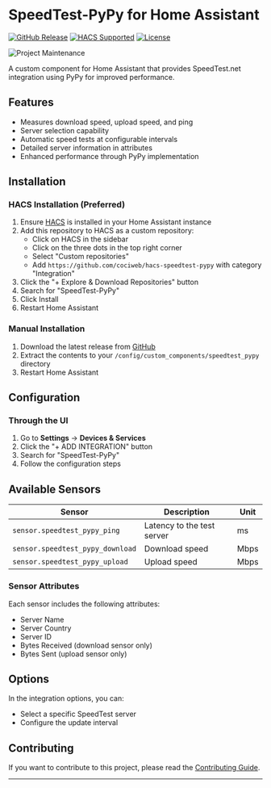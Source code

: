 # SpeedTest-PyPy for Home Assistant

[![GitHub Release][releases-shield]][releases]
[![HACS Supported][hacs-shield]][hacs]
[![License][license-shield]](LICENSE)

![Project Maintenance][maintenance-shield]

A custom component for Home Assistant that provides SpeedTest.net integration using PyPy for improved performance.

## Features

- Measures download speed, upload speed, and ping
- Server selection capability
- Automatic speed tests at configurable intervals
- Detailed server information in attributes
- Enhanced performance through PyPy implementation

## Installation

### HACS Installation (Preferred)
1. Ensure [HACS](https://hacs.xyz/) is installed in your Home Assistant instance
2. Add this repository to HACS as a custom repository:
   - Click on HACS in the sidebar
   - Click on the three dots in the top right corner
   - Select "Custom repositories"
   - Add `https://github.com/cociweb/hacs-speedtest-pypy` with category "Integration"
3. Click the "+ Explore & Download Repositories" button
4. Search for "SpeedTest-PyPy"
5. Click Install
6. Restart Home Assistant

### Manual Installation
1. Download the latest release from [GitHub](https://github.com/cociweb/hacs-speedtest-pypy/releases)
2. Extract the contents to your `/config/custom_components/speedtest_pypy` directory
3. Restart Home Assistant

## Configuration

### Through the UI
1. Go to **Settings** -> **Devices & Services**
2. Click the "+ ADD INTEGRATION" button
3. Search for "SpeedTest-PyPy"
4. Follow the configuration steps

## Available Sensors

| Sensor | Description | Unit |
|--------|-------------|------|
| `sensor.speedtest_pypy_ping` | Latency to the test server | ms |
| `sensor.speedtest_pypy_download` | Download speed | Mbps |
| `sensor.speedtest_pypy_upload` | Upload speed | Mbps |

### Sensor Attributes

Each sensor includes the following attributes:
- Server Name
- Server Country
- Server ID
- Bytes Received (download sensor only)
- Bytes Sent (upload sensor only)

## Options

In the integration options, you can:
- Select a specific SpeedTest server
- Configure the update interval

## Contributing

If you want to contribute to this project, please read the [Contributing Guide](CONTRIBUTING.md).

---

[releases-shield]: https://img.shields.io/github/release/cociweb/hacs-speedtest-pypy.svg
[releases]: https://github.com/cociweb/hacs-speedtest-pypy/releases
[hacs-shield]: https://img.shields.io/badge/HACS-Custom-orange.svg
[hacs]: https://github.com/hacs/integration
[license-shield]: https://img.shields.io/github/license/cociweb/hacs-speedtest-pypy.svg
[maintenance-shield]: https://img.shields.io/maintenance/yes/2025.svg
